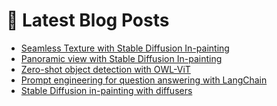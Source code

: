 # 📩 Latest Blog Posts
<!-- BLOG-POST-LIST:START -->
- [Seamless Texture with Stable Diffusion In-painting](https://dzlab.github.io/notebooks/pytorch/vision/diffusion/2023/01/13/_01_02_Stable_Diffusion_In_painting_Seamless_Texture.html)
- [Panoramic view with Stable Diffusion In-painting](https://dzlab.github.io/notebooks/pytorch/vision/diffusion/2023/01/13/_01_01_Stable_Diffusion_in_painting_panorama.html)
- [Zero-shot object detection with OWL-ViT](https://dzlab.github.io/notebooks/flax/vision/object-detection/2023/01/12/Zero_shot_OWL_ViT.html)
- [Prompt engineering for question answering with LangChain](https://dzlab.github.io/2023/01/02/prompt-langchain/)
- [Stable Diffusion in-painting with diffusers](https://dzlab.github.io/notebooks/pytorch/vision/diffusion/2022/12/31/Stable_Diffusion_In_painting.html)
<!-- BLOG-POST-LIST:END -->
